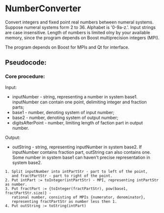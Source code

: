 # NumberConverter
Convert integers and fixed point real numbers between numeral systems. Suppose numeral systems form 2 to 36. Alphabet is '0-9a-z\.'. Input strings are case insensitive. Length of numbers is limited olny by your available memory, since the program depends on Boost multiprecision integers (MPI).

The program depends on Boost for MPIs and Qt for interface.

## Pseudocode:
### Core procedure:
Input: 
- inputNumber - string, representing a number in system base1. inputNumber can contain one point, delimiting integer and fraction parts;
- base1 - number, denoting system of input number;
- base2 - number, denoting system of output number;
- digitsAfterPoint - number, limiting length of faction part in output number.

Output:
- outString - string, representing inputNumber in system base2. If inputNumber contains fraction part, outString can also contains one.  Some number in system base1 can haven't precise representation in system base2.

```
1. Split inputNumber into intPartStr - part to left of the point, 
   and fractPartStr - part to right of the point.
2. Put intPart := toInteger(intPartStr) - MPI, representing intPartStr as number.
3. Put fractPart := {toInteger(fractPartStr), pow(base1, fractPartStr.size)} - 
   rational number, consisting of MPIs {numerator, denominator}, 
   representing fractPartStr as number less then 1.
4. Put outString := toString(intPart)
```
